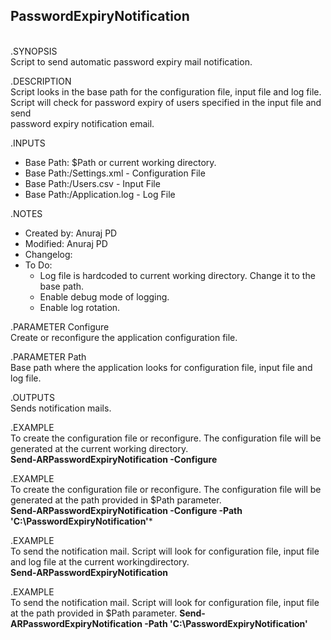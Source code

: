 ## PasswordExpiryNotification
</br>
.SYNOPSIS 
</br>Script to send automatic password expiry mail notification.

.DESCRIPTION
</br>Script looks in the base path for the configuration file, input file and log file.
</br>Script will check for password expiry of users specified in the input file and send 
</br>password expiry notification email.

.INPUTS
* Base Path: $Path or current working directory.
* Base Path:/Settings.xml - Configuration File
* Base Path:/Users.csv - Input File
* Base Path:/Application.log - Log File
   
.NOTES
* Created by: Anuraj PD
* Modified:  Anuraj PD
* Changelog:
* To Do:
    * Log file is hardcoded to current working directory. Change it to the base path.
    * Enable debug mode of logging.
    * Enable log rotation.

.PARAMETER Configure
</br>Create or reconfigure the application configuration file.

.PARAMETER Path
</br>Base path where the application looks for configuration file, input file and log file.

.OUTPUTS
</br>Sends notification mails.

.EXAMPLE
</br>To create the configuration file or reconfigure. The configuration file will be generated at 
the current working directory. 
</br>**Send-ARPasswordExpiryNotification -Configure**

.EXAMPLE
<br>To create the configuration file or reconfigure. The configuration file will be generated at 
the path provided in $Path parameter.
</br>**Send-ARPasswordExpiryNotification -Configure -Path 'C:\PasswordExpiryNotification'***

.EXAMPLE
</br>To send the notification mail. Script will look for configuration file, input file and log file
at the current workingdirectory.
</br>**Send-ARPasswordExpiryNotification**

.EXAMPLE
</br>To send the notification mail. Script will look for configuration file, input file
at the path provided in $Path parameter.
**Send-ARPasswordExpiryNotification -Path 'C:\PasswordExpiryNotification'**
